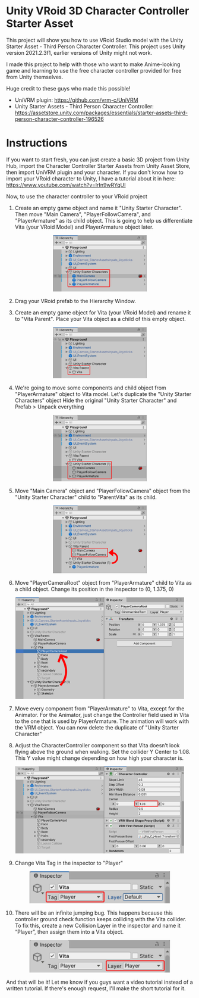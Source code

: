 # Unity VRoid 3D Character Controller Starter Asset
This project will show you how to use VRoid Studio model with the Unity Starter Asset - Third Person Character Controller. This project uses Unity version 2021.2.3f1, earlier versions of Unity might not work. 

I made this project to help with those who want to make Anime-looking game and learning to use the free character controller provided for free from Unity themselves. 

Huge credit to these guys who made this possible!
- UniVRM plugin: https://github.com/vrm-c/UniVRM
- Unity Starter Assets - Third Person Character Controller: https://assetstore.unity.com/packages/essentials/starter-assets-third-person-character-controller-196526

# Instructions
If you want to start fresh, you can just create a basic 3D project from Unity Hub, import the Character Controller Starter Assets from Unity Asset Store, then import UniVRM plugin and your character. If you don't know how to import your VRoid character to Unity, I have a tutorial about it in here: https://www.youtube.com/watch?v=IrIn9wRYqUI

Now, to use the character controller to your VRoid project
1. Create an empty game object and name it "Unity Starter Character". Then move "Main Camera", "PlayerFollowCamera", and "PlayerArmature" as its child object. This is going to help us differentiate Vita (your VRoid Model) and PlayerArmature object later.
<p align="center"><img src="https://github.com/FFaUniHan/Unity_VRoid_3D_Character_Controller_Starter_Asset/blob/main/01.png" width=50% height=50%></p>

2. Drag your VRoid prefab to the Hierarchy Window.

3. Create an empty game object for Vita (your VRoid Model) and rename it to "Vita Parent". Place your Vita object as a child of this empty object.
<p align="center"><img src="https://github.com/FFaUniHan/Unity_VRoid_3D_Character_Controller_Starter_Asset/blob/main/03.png" width=50% height=50%></p>

4. We're going to move some components and child object from "PlayerArmature" object to Vita model. Let's duplicate the "Unity Starter Characters" object Hide the original "Unity Starter Character" and Prefab > Unpack everything
<p align="center"><img src="https://github.com/FFaUniHan/Unity_VRoid_3D_Character_Controller_Starter_Asset/blob/main/04.png" width=50% height=50%></p>

5. Move "Main Camera" object and "PlayerFollowCamera" object from the "Unity Starter Character" child to "ParentVita" as its child.
<p align="center"><img src="https://github.com/FFaUniHan/Unity_VRoid_3D_Character_Controller_Starter_Asset/blob/main/06.png" width=50% height=50%></p>

6. Move "PlayerCameraRoot" object from "PlayerArmature" child to Vita as a child object. Change its position in the inspector to (0, 1.375, 0)
<p align="center"><img src="https://github.com/FFaUniHan/Unity_VRoid_3D_Character_Controller_Starter_Asset/blob/main/07.png" width=90% height=90%></p>

7. Move every component from "PlayerArmature" to Vita, except for the Animator. For the Animator, just change the Controller field used in Vita to the one that is used by PlayerArmature. The animation will work with the VRM object. You can now delete the duplicate of "Unity Starter Character"

8. Adjust the CharacterController component so that Vita doesn’t look flying above the ground when walking. Set the collider Y Center to 1.08. This Y value might change depending on how high your character is.
<p align="center"><img src="https://github.com/FFaUniHan/Unity_VRoid_3D_Character_Controller_Starter_Asset/blob/main/09.png" width=90% height=90%></p>

9. Change Vita Tag in the inspector to "Player"
<p align="center"><img src="https://github.com/FFaUniHan/Unity_VRoid_3D_Character_Controller_Starter_Asset/blob/main/10.png" width=75% height=75%></p>

10. There will be an infinite jumping bug. This happens because this controller ground check function keeps colliding with the Vita collider. To fix this, create a new Collision Layer in the inspector and name it “Player”, then assign them into a Vita object.

<p align="center"><img src="https://github.com/FFaUniHan/Unity_VRoid_3D_Character_Controller_Starter_Asset/blob/main/10b.png" width=75% height=75%></p>

And that will be it! Let me know if you guys want a video tutorial instead of a written tutorial. If there's enough request, I'll make the short tutorial for it.
